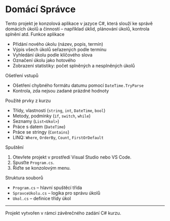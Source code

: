 # Domácí Správce 

Tento projekt je konzolová aplikace v jazyce C#, která slouží ke správě domácích úkolů a činností – například úklid, plánování úkolů, kontrola splnění atd.
 Funkce aplikace

- Přidání nového úkolu (název, popis, termín)
- Výpis všech úkolů seřazených podle termínu
- Vyhledání úkolu podle klíčového slova
- Označení úkolu jako hotového
- Zobrazení statistiky: počet splněných a nesplněných úkolů

 Ošetření vstupů

- Ošetření chybného formátu datumu pomocí `DateTime.TryParse`
- Kontrola, zda nejsou zadané prázdné hodnoty

Použité prvky z kurzu

- Třídy, vlastnosti (`string`, `int`, `DateTime`, `bool`)
- Metody, podmínky (`if`, `switch`, `while`)
- Seznamy (`List<Ukol>`)
- Práce s datem (`DateTime`)
- Práce se stringy (`Contains`)
- LINQ: `Where`, `OrderBy`, `Count`, `FirstOrDefault`

Spuštění

1. Otevřete projekt v prostředí Visual Studio nebo VS Code.
2. Spusťte `Program.cs`.
3. Řiďte se konzolovým menu.

 Struktura souborů

- `Program.cs` – hlavní spuštěcí třída
- `SpravceUkolu.cs` – logika pro správu úkolů
- `Ukol.cs` – definice třídy úkol

---

Projekt vytvořen v rámci závěrečného zadání C# kurzu.
